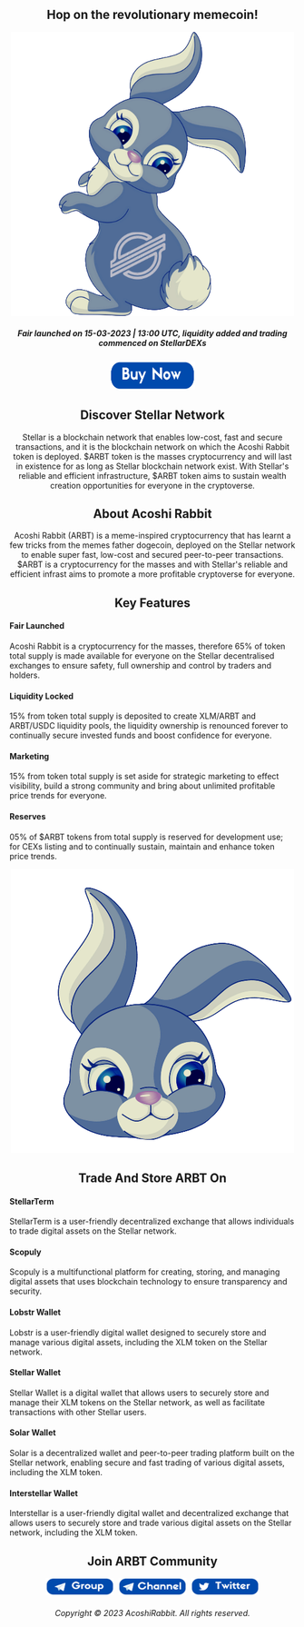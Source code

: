 <h2 align="center">Hop on the revolutionary memecoin!</h2>
<div align="center"><img alt="ARBT" src="logo2.png" /></div>
<div align="center"><h5>Fair launched on 15-03-2023 | 13:00 UTC, liquidity added and trading commenced on StellarDEXs</h5><a href="https://www.stellarx.com/swap/native/ARBT:GBJUUYLCALIBUOLEWDJKAWCWVWQ7AV3T2FBFVVNB3KRJIZ3U2RFSCDLR" target="_blank"><img src="buy.png" alt="Buy Now" height= "50px" width= "150px" ></a></div>

<h2 align="center">Discover Stellar Network</h2>

<div align="center">Stellar is a blockchain network that enables low-cost, fast and secure transactions, and it is the blockchain network on which the Acoshi Rabbit token is deployed. $ARBT token is the masses cryptocurrency and will last in existence for as long as Stellar blockchain network exist. With Stellar's reliable and efficient infrastructure, $ARBT token aims to sustain wealth creation opportunities for everyone in the cryptoverse.</div>

<h2 align="center">About Acoshi Rabbit</h2>

<div align="center">Acoshi Rabbit (ARBT) is a meme-inspired cryptocurrency that has learnt a few tricks from the memes father dogecoin, deployed on the Stellar network to enable super fast, low-cost and secured peer-to-peer transactions. $ARBT is a cryptocurrency for the masses and with Stellar's reliable and efficient infrast aims to promote a more profitable cryptoverse for everyone.</div>

<h2 align="center">Key Features</h2>

#### Fair Launched
Acoshi Rabbit is a cryptocurrency for the masses, therefore 65% of token total supply is made available for everyone on the Stellar decentralised exchanges to ensure safety, full ownership and control by traders and holders.
#### Liquidity Locked
15% from token total supply is deposited to create XLM/ARBT and ARBT/USDC liquidity pools, the liquidity ownership is renounced forever to continually secure invested funds and boost confidence for everyone.
#### Marketing
15% from token total supply is set aside for strategic marketing to effect visibility, build a strong community and bring about unlimited profitable price trends for everyone.
#### Reserves
05% of $ARBT tokens from total supply is reserved for development use; for CEXs listing and to continually sustain, maintain and enhance token price trends.

<div align="center"><img alt="ARBT" src="logo.png" /></div>

<h2 align="center">Trade And Store ARBT On</h2>

#### StellarTerm
StellarTerm is a user-friendly decentralized exchange that allows individuals to trade digital assets on the Stellar network.
#### Scopuly
Scopuly is a multifunctional platform for creating, storing, and managing digital assets that uses blockchain technology to ensure transparency and security.
#### Lobstr Wallet
Lobstr is a user-friendly digital wallet designed to securely store and manage various digital assets, including the XLM token on the Stellar network.
#### Stellar Wallet
Stellar Wallet is a digital wallet that allows users to securely store and manage their XLM tokens on the Stellar network, as well as facilitate transactions with other Stellar users.
#### Solar Wallet
Solar is a decentralized wallet and peer-to-peer trading platform built on the Stellar network, enabling secure and fast trading of various digital assets, including the XLM token.
#### Interstellar Wallet
Interstellar is a user-friendly digital wallet and decentralized exchange that allows users to securely store and trade various digital assets on the Stellar network, including the XLM token.

<h2 align="center">Join ARBT Community</h2>

<div align="center"><a href="https://t.me/AcoshiRabbit1" target="_blank"><img src="group.png" alt="Group" height= "30px" width= "120px" ></a>&nbsp;&nbsp;<a href="https://t.me/AcoshiRabbit" target="_blank"><img src="channel.png" alt="Channel" height= "30px" width= "120px" ></a>&nbsp;&nbsp;<a href="https://twitter.com/AcoshiRabbit" target="_blank"><img src="twitter.png" alt="Twitter" height= "30px" width= "120px" ></a></div>

<h6 align="center">Copyright © 2023 AcoshiRabbit. All rights reserved.</h6>

